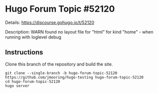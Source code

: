 # Hugo Forum Topic #52120

Details: <https://discourse.gohugo.io/t/52120>

Description: WARN found no layout file for "html" for kind "home" - when running with loglevel debug

## Instructions

Clone this branch of the repository and build the site.

```text
git clone --single-branch -b hugo-forum-topic-52120 https://github.com/jmooring/hugo-testing hugo-forum-topic-52120
cd hugo-forum-topic-52120
hugo server
```
